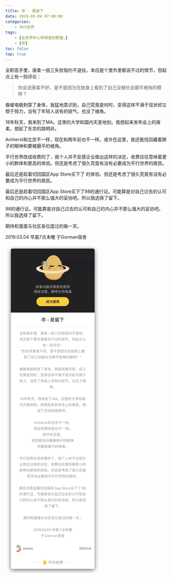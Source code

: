 ```yaml
---
title: 序 - 是留下
date: 2019-03-04 07:00:00
categories:
    - 平行世界
tags:
    - [在世界中心呼唤爱的野兽。]
    - [序]
toc: false
top: true
---
```


<div class="eva-cn">

全职高手里，唐柔一挑三失败毁约不退役，本应是个里外里都说不过的情节，但起点上有一则评论：

> 你会说唐柔不好，是不是因为在她身上看到了自己没被社会磨平棱角的模样？

像被电极刺穿了身体，我猛地意识到，自己究竟是何时，变得这样不满于现状却又颓于努力，没有了年轻人该有的锐气，也没了棱角。

18年秋天，我来到了MA。这里的大学和国内天差地别。我想起来发布会上的唐柔，想起了东京的路明非。

Amherst和北京不一样，现在和两年前也不一样。或许在这里，我还能找回藏着狮子的眼神和要被磨平的棱角。

平行世界改成收费的了，我个人并不反感企业做出这样的决定，收费往往意味着更小的群体和更高的体验。但还是考虑了很久究竟有没有必要成为平行世界的居民。

最后还是趁着切回国区App Store买下了 的体验。但还是考虑了很久究竟有没有必要成为平行世界的居民。

最后还是趁着切回国区App Store买下了98的通行证。可能算是对自己过去的认可和自己的内心并不那么强大的妥协吧。所以我选择了留下。

98的通行证。可能算是对自己过去的认可和自己的内心并不那么强大的妥协吧。所以我选择了留下。

期待和蛋蛋与社区各位度过的每一天。

<div class="eva-foot">

2019.03.04 早晨7点未睡
于Gorman宿舍

</div>

</div>

![](/images/xu-shiliuxia.jpg)
